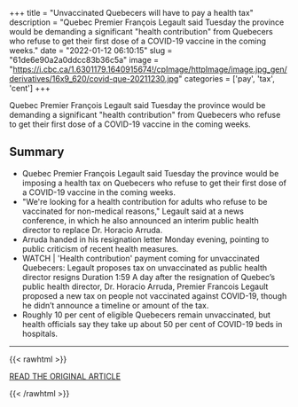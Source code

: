 +++
title = "Unvaccinated Quebecers will have to pay a health tax"
description = "Quebec Premier François Legault said Tuesday the province would be demanding a significant \"health contribution\" from Quebecers who refuse to get their first dose of a COVID-19 vaccine in the coming weeks."
date = "2022-01-12 06:10:15"
slug = "61de6e90a2a0ddcc83b36c5a"
image = "https://i.cbc.ca/1.6301179.1640915674!/cpImage/httpImage/image.jpg_gen/derivatives/16x9_620/covid-que-20211230.jpg"
categories = ['pay', 'tax', 'cent']
+++

Quebec Premier François Legault said Tuesday the province would be demanding a significant \"health contribution\" from Quebecers who refuse to get their first dose of a COVID-19 vaccine in the coming weeks.

## Summary

- Quebec Premier François Legault said Tuesday the province would be imposing a health tax on Quebecers who refuse to get their first dose of a COVID-19 vaccine in the coming weeks.
- "We're looking for a health contribution for adults who refuse to be vaccinated for non-medical reasons," Legault said at a news conference, in which he also announced an interim public health director to replace Dr. Horacio Arruda.
- Arruda handed in his resignation letter Monday evening, pointing to public criticism of recent health measures.
- WATCH | 'Health contribution' payment coming for unvaccinated Quebecers: Legault proposes tax on unvaccinated as public health director resigns Duration 1:59 A day after the resignation of Quebec’s public health director, Dr. Horacio Arruda, Premier Francois Legault proposed a new tax on people not vaccinated against COVID-19, though he didn’t announce a timeline or amount of the tax.
- Roughly 10 per cent of eligible Quebecers remain unvaccinated, but health officials say they take up about 50 per cent of COVID-19 beds in hospitals.

---

{{< rawhtml >}}
  <p class="article-category">
    <a target="_blank" href="https://www.cbc.ca/news/canada/montreal/unvaccinated-health-contribution-quebec-1.6311054">READ THE ORIGINAL ARTICLE</a>
  </p>
{{< /rawhtml >}}
